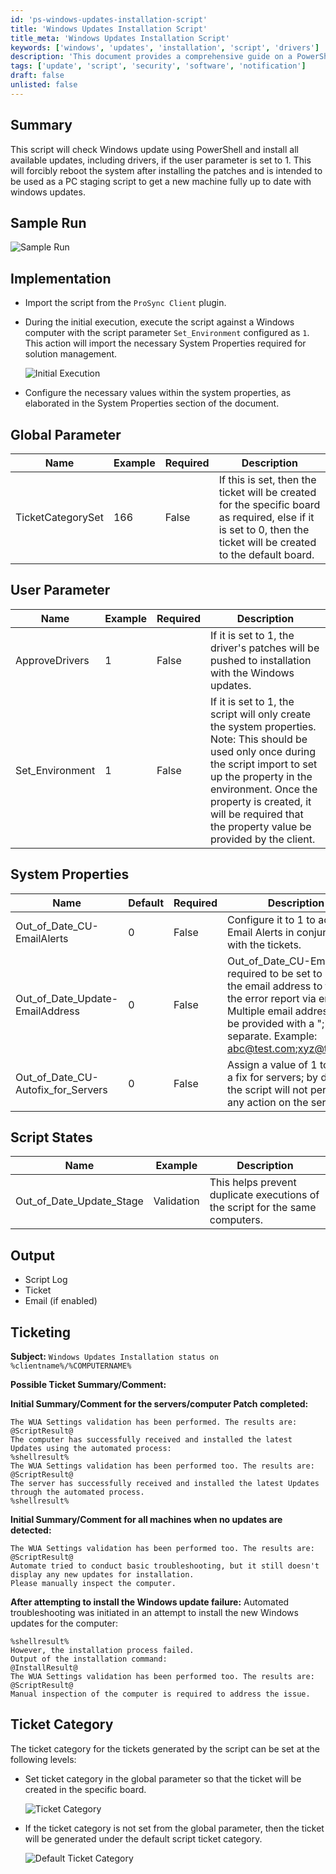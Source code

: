 ```yaml
---
id: 'ps-windows-updates-installation-script'
title: 'Windows Updates Installation Script'
title_meta: 'Windows Updates Installation Script'
keywords: ['windows', 'updates', 'installation', 'script', 'drivers']
description: 'This document provides a comprehensive guide on a PowerShell script that checks for Windows updates and installs all available updates, including drivers, with a focus on PC staging to ensure a new machine is fully updated. The script includes parameters for ticketing and system properties management.'
tags: ['update', 'script', 'security', 'software', 'notification']
draft: false
unlisted: false
---
```

## Summary

This script will check Windows update using PowerShell and install all available updates, including drivers, if the user parameter is set to 1. This will forcibly reboot the system after installing the patches and is intended to be used as a PC staging script to get a new machine fully up to date with windows updates.

## Sample Run

![Sample Run](../../../static/img/Install-All-Available-Updates-Force-Reboot/image_1.png)

## Implementation

- Import the script from the `ProSync Client` plugin.
- During the initial execution, execute the script against a Windows computer with the script parameter `Set_Environment` configured as `1`. This action will import the necessary System Properties required for solution management.
  
  ![Initial Execution](../../../static/img/Install-All-Available-Updates-Force-Reboot/image_2.png)

- Configure the necessary values within the system properties, as elaborated in the System Properties section of the document.

## Global Parameter

| Name                   | Example | Required | Description                                                                                                                                                       |
|------------------------|---------|----------|-------------------------------------------------------------------------------------------------------------------------------------------------------------------|
| TicketCategorySet      | 166     | False    | If this is set, then the ticket will be created for the specific board as required, else if it is set to 0, then the ticket will be created to the default board. |

## User Parameter

| Name            | Example | Required | Description                                                                                                                                                             |
|-----------------|---------|----------|-------------------------------------------------------------------------------------------------------------------------------------------------------------------------|
| ApproveDrivers   | 1       | False    | If it is set to 1, the driver's patches will be pushed to installation with the Windows updates.                                                                        |
| Set_Environment  | 1       | False    | If it is set to 1, the script will only create the system properties. Note: This should be used only once during the script import to set up the property in the environment. Once the property is created, it will be required that the property value be provided by the client. |

## System Properties

| Name                                   | Default | Required | Description                                                                                                           |
|----------------------------------------|---------|----------|-----------------------------------------------------------------------------------------------------------------------|
| Out_of_Date_CU-EmailAlerts             | 0       | False    | Configure it to 1 to activate Email Alerts in conjunction with the tickets.                                          |
| Out_of_Date_Update-EmailAddress        | 0       | False    | Out_of_Date_CU-EmailAlerts required to be set to 1, to set the email address to trigger the error report via email. Multiple email addresses can be provided with a ";" separate. Example: [abc@test.com](mailto:abc@test.com);[xyz@test.com](mailto:xyz@test.com) |
| Out_of_Date_CU-Autofix_for_Servers    | 0       | False    | Assign a value of 1 to enable a fix for servers; by default, the script will not perform any action on the servers. |

## Script States

| Name                          | Example    | Description                                                                                       |
|-------------------------------|------------|---------------------------------------------------------------------------------------------------|
| Out_of_Date_Update_Stage      | Validation  | This helps prevent duplicate executions of the script for the same computers.                     |

## Output

- Script Log
- Ticket
- Email (if enabled)

## Ticketing

**Subject:**  `Windows Updates Installation status on %clientname%/%COMPUTERNAME%`

**Possible Ticket Summary/Comment:**

**Initial Summary/Comment for the servers/computer Patch completed:**
```
The WUA Settings validation has been performed. The results are:
@ScriptResult@
The computer has successfully received and installed the latest Updates using the automated process:
%shellresult%
The WUA Settings validation has been performed too. The results are:
@ScriptResult@
The server has successfully received and installed the latest Updates through the automated process.
%shellresult%
```

**Initial Summary/Comment for all machines when no updates are detected:**
```
The WUA Settings validation has been performed too. The results are:
@ScriptResult@
Automate tried to conduct basic troubleshooting, but it still doesn't display any new updates for installation.
Please manually inspect the computer.
```

**After attempting to install the Windows update failure:**
Automated troubleshooting was initiated in an attempt to install the new Windows updates for the computer:
```
%shellresult%
However, the installation process failed.
Output of the installation command:
@InstallResult@
The WUA Settings validation has been performed too. The results are:
@ScriptResult@
Manual inspection of the computer is required to address the issue.
```

## Ticket Category

The ticket category for the tickets generated by the script can be set at the following levels:

- Set ticket category in the global parameter so that the ticket will be created in the specific board.
  
  ![Ticket Category](../../../static/img/Install-All-Available-Updates-Force-Reboot/image_3.png)

- If the ticket category is not set from the global parameter, then the ticket will be generated under the default script ticket category.
  
  ![Default Ticket Category](../../../static/img/Install-All-Available-Updates-Force-Reboot/image_4.png)



